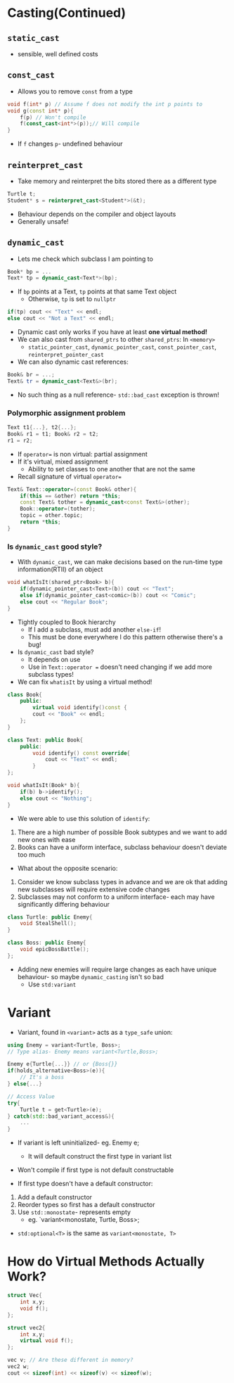 # Casting(Continued)
## `static_cast`
- sensible, well defined costs
## `const_cast`
- Allows you to remove `const` from a type
```cpp
void f(int* p) // Assume f does not modify the int p points to
void g(const int* p){
	f(p) // Won't compile
	f(const_cast<int*>(p));// Will compile
}
```
- If `f` changes `p`- undefined behaviour
## `reinterpret_cast`
- Take memory and reinterpret the bits stored there as a different type
```cpp
Turtle t;
Student* s = reinterpret_cast<Student*>(&t);
```
- Behaviour depends on the compiler and object layouts
- Generally unsafe!
## `dynamic_cast`
- Lets me check which subclass I am pointing to
```cpp
Book* bp = ...
Text* tp = dynamic_cast<Text*>(bp);
```
- If `bp` points at a Text, `tp` points at that same Text object
	- Otherwise, `tp` is set to `nullptr`
```cpp
if(tp) cout << "Text" << endl;
else cout << "Not a Text" << endl;
```
- Dynamic cast only works if you have at least **one virtual method!**
- We can also cast from `shared_ptrs` to other `shared_ptrs`: In `<memory>`
	- `static_pointer_cast`, `dynamic_pointer_cast`, `const_pointer_cast`, `reinterpret_pointer_cast`
- We can also dynamic cast references:
```cpp
Book& br = ...;
Text& tr = dynamic_cast<Text&>(br);
```
- No such thing as a null reference- `std::bad_cast` exception is thrown!
### Polymorphic assignment problem
```cpp
Text t1{...}, t2{...};
Book& r1 = t1; Book& r2 = t2;
r1 = r2;
```
- If `operator=` is non virtual: partial assignment
- If it's virtual, mixed assignment
	- Ability to set classes to one another that are not the same
- Recall signature of virtual `operator=`
```cpp
Text& Text::operator=(const Book& other){
	if(this == &other) return *this;
	const Text& tother = dynamic_cast<const Text&>(other);
	Book::operator=(tother);
	topic = other.topic;
	return *this;
}
```
### Is `dynamic_cast` good style?
- With `dynamic_cast`, we can make decisions based on the run-time type information(RTII) of an object
```cpp
void whatIsIt(shared_ptr<Book> b){
	if(dynamic_pointer_cast<Text>(b)) cout << "Text";
	else if(dynamic_pointer_cast<comic>(b)) cout << "Comic";
	else cout << "Regular Book";
}
```
- Tightly coupled to Book hierarchy
	- If I add a subclass, must add another `else-if`!
	- This must be done everywhere I do this pattern otherwise there's a bug!
- Is `dynamic_cast` bad style?
	- It depends on use
	- Use in `Text::operator =` doesn't need changing if we add more subclass types!
- We can fix `whatisIt` by using a virtual method!
```cpp
class Book{
	public:
		virtual void identify()const {
		cout << "Book" << endl;
	};
}

class Text: public Book{
	public:
		void identify() const override{
			cout << "Text" << endl;
		}
};

void whatIsIt(Book* b){
	if(b) b->identify();
	else cout << "Nothing";
}
```
- We were able to use this solution of `identify`:
1. There are a high number of possible Book subtypes and we want to add new ones with ease
2. Books can have a uniform interface, subclass behaviour doesn't deviate too much

- What about the opposite scenario:
1. Consider we know subclass types in advance and we are ok that adding new subclasses will require extensive code changes
2. Subclasses may not conform to a uniform interface- each may have significantly differing behaviour
```cpp
class Turtle: public Enemy{
	void StealShell();
}

class Boss: public Enemy{
	void epicBossBattle();
};
```
- Adding new enemies will require large changes as each have unique behaviour- so maybe `dynamic_casting` isn't so bad
	- Use `std:variant`
# Variant
- Variant, found in `<variant>` acts as a `type_safe` union:
```cpp
using Enemy = variant<Turtle, Boss>;
// Type alias- Enemy means variant<Turtle,Boss>;

Enemy e{Turtle{...}} // or {Boss{}}
if(holds_alternative<Boss>(e)){
	// It's a boss
} else{...}

// Access Value
try{
	Turtle t = get<Turtle>(e);
} catch(std::bad_variant_access&){
	...
}
```
- If variant is left uninitialized- eg. Enemy e;
	- It will default construct the first type in variant list
- Won't compile if first type is not default constructable

- If first type doesn't have a default constructor:
1. Add a default constructor
2. Reorder types so first has a default constructor
3. Use `std::monostate`- represents empty
	- eg. `variant<monostate, Turtle, Boss>;
- `std:optional<T>` is the same as `variant<monostate, T>`
# How do Virtual Methods Actually Work?
```cpp
struct Vec{
	int x,y;
	void f();
};

struct vec2{
	int x,y;
	virtual void f();
};

vec v; // Are these different in memory?
vec2 w;
cout << sizeof(int) << sizeof(v) << sizeof(w);
```